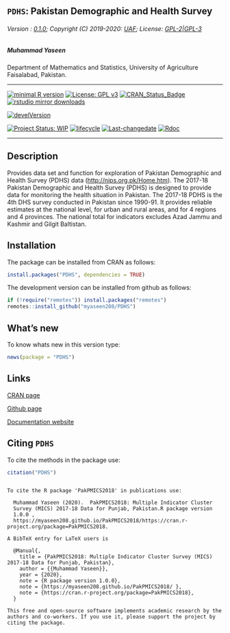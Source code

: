 
## `PDHS`: Pakistan Demographic and Health Survey

###### Version : [0.1.0](https://myaseen208.github.io/PDHS/); Copyright (C) 2019-2020: [UAF](http://uaf.edu.pk//); License: [GPL-2|GPL-3](https://www.r-project.org/Licenses/)

##### *Muhammad Yaseen*

Department of Mathematics and Statistics, University of Agriculture
Faisalabad, Pakistan.

-----

[![minimal R
version](https://img.shields.io/badge/R%3E%3D-3.5.0-6666ff.svg)](https://cran.r-project.org/)
[![License: GPL
v3](https://img.shields.io/badge/License-GPL%20v3-blue.svg)](https://www.gnu.org/licenses/gpl-3.0)
[![CRAN\_Status\_Badge](https://www.r-pkg.org/badges/version-last-release/PDHS)](https://cran.r-project.org/package=PDHS)
[![rstudio mirror
downloads](https://cranlogs.r-pkg.org/badges/grand-total/PDHS?color=green)](https://CRAN.R-project.org/package=PDHS)
<!-- [![packageversion](https://img.shields.io/badge/Package%20version-0.2.3.3-orange.svg)](https://github.com/myaseen208/PDHS) -->

[![develVersion](https://img.shields.io/badge/devel%20version-0.1.0-orange.svg)](https://github.com/myaseen208/PDHS)

<!-- [![GitHub Download Count](https://github-basic-badges.herokuapp.com/downloads/myaseen208/PDHS/total.svg)] -->

[![Project Status:
WIP](http://www.repostatus.org/badges/latest/inactive.svg)](http://www.repostatus.org/#inactive)
[![lifecycle](https://img.shields.io/badge/lifecycle-stable-brightgreen.svg)](https://www.tidyverse.org/lifecycle/#stable)
[![Last-changedate](https://img.shields.io/badge/last%20change-2020--02--21-yellowgreen.svg)](https://github.com/myaseen208/PDHS)
[![Rdoc](http://www.rdocumentation.org/badges/version/PDHS)](http://www.rdocumentation.org/packages/PDHS)

-----

## Description

Provides data set and function for exploration of Pakistan Demographic
and Health Survey (PDHS) data (<http://nips.org.pk/Home.htm>). The
2017-18 Pakistan Demographic and Health Survey (PDHS) is designed to
provide data for monitoring the health situation in Pakistan. The
2017-18 PDHS is the 4th DHS survey conducted in Pakistan since 1990-91.
It provides reliable estimates at the national level, for urban and
rural areas, and for 4 regions and 4 provinces. The national total for
indicators excludes Azad Jammu and Kashmir and Gilgit Baltistan.

## Installation

The package can be installed from CRAN as follows:

``` r
install.packages("PDHS", dependencies = TRUE)
```

The development version can be installed from github as follows:

``` r
if (!require("remotes")) install.packages("remotes")
remotes::install_github("myaseen208/PDHS")
```

## What’s new

To know whats new in this version type:

``` r
news(package = "PDHS")
```

## Links

[CRAN page](https://cran.r-project.org/package=PDHS)

[Github page](https://github.com/myaseen208/PDHS)

[Documentation website](https://myaseen208.github.io/PDHS/)

## Citing `PDHS`

To cite the methods in the package use:

``` r
citation("PDHS")
```

``` 

To cite the R package 'PakPMICS2018' in publications use:

  Muhammad Yaseen (2020).  PakPMICS2018: Multiple Indicator Cluster
  Survey (MICS) 2017-18 Data for Punjab, Pakistan.R package version
  1.0.0 ,
  https://myaseen208.github.io/PakPMICS2018/https://cran.r-project.org/package=PakPMICS2018.

A BibTeX entry for LaTeX users is

  @Manual{,
    title = {PakPMICS2018: Multiple Indicator Cluster Survey (MICS) 2017-18 Data for Punjab, Pakistan},
    author = {{Muhammad Yaseen}},
    year = {2020},
    note = {R package version 1.0.0},
    note = {https://myaseen208.github.io/PakPMICS2018/ },
    note = {https://cran.r-project.org/package=PakPMICS2018},
  }

This free and open-source software implements academic research by the
authors and co-workers. If you use it, please support the project by
citing the package.
```
